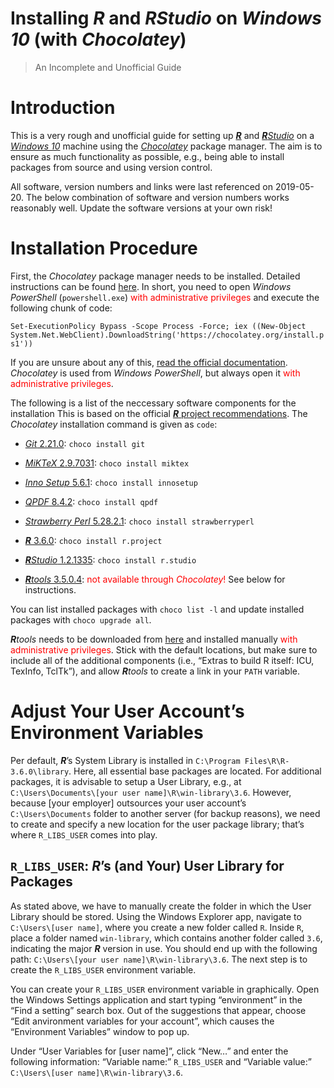 
# Installing ***R*** and ***R****Studio* on *Windows 10* (with *Chocolatey*)

> An Incomplete and Unofficial Guide

# Introduction

This is a very rough and unofficial guide for setting up
[***R***](https://www.r-project.org/) and
[***R****Studio*](https://www.rstudio.com/) on a
[*Windows 10*](https://www.microsoft.com/en-us/windows) machine using
the [*Chocolatey*](https://chocolatey.org/) package manager. The aim is
to ensure as much functionality as possible, e.g., being able to install
packages from source and using version control.

All software, version numbers and links were last referenced on
2019-05-20. The below combination of software and version numbers works
reasonably well. Update the software versions at your own risk\!

# Installation Procedure

First, the *Chocolatey* package manager needs to be installed. Detailed
instructions can be found [here](https://chocolatey.org/install). In
short, you need to open *Windows PowerShell* (`powershell.exe`)
<span style="color:red">with administrative privileges</span> and
execute the following chunk of code:

`Set-ExecutionPolicy Bypass -Scope Process -Force; iex ((New-Object
System.Net.WebClient).DownloadString('https://chocolatey.org/install.ps1'))`

If you are unsure about any of this, [read the official
documentation](https://chocolatey.org/install). *Chocolatey* is used
from *Windows PowerShell*, but always open it
<span style="color:red">with administrative privileges</span>.

The following is a list of the neccessary software components for the
installation This is based on the official [***R*** project
recommendations](https://cloud.r-project.org/bin/windows/Rtools/Rtools.txt).
The *Chocolatey* installation command is given as `code`:

  - [*Git* 2.21.0](https://git-scm.com/): `choco install git`

  - [*MiKTeX* 2.9.7031](https://miktex.org/): `choco install miktex`

  - [*Inno Setup* 5.6.1](http://www.jrsoftware.org/isinfo.php): `choco
    install innosetup`

  - [*QPDF* 8.4.2](http://qpdf.sourceforge.net/): `choco install qpdf`

  - [*Strawberry Perl* 5.28.2.1](http://strawberryperl.com/): `choco
    install strawberryperl`

  - [***R*** 3.6.0](https://www.r-project.org/): `choco install
    r.project`

  - [***R****Studio* 1.2.1335](https://www.rstudio.com/): `choco install
    r.studio`

  - [***R****tools*
    3.5.0.4](https://cloud.r-project.org/bin/windows/Rtools/):
    <span style="color:red">not available through *Chocolatey*\!</span>
    See below for instructions.

You can list installed packages with `choco list -l` and update
installed packages with `choco upgrade all`.

***R****tools* needs to be downloaded from
[here](https://cloud.r-project.org/bin/windows/Rtools/Rtools35.exe) and
installed manually <span style="color:red">with administrative
privileges</span>. Stick with the default locations, but make sure to
include all of the additional components (i.e., “Extras to build R
itself: ICU, TexInfo, TclTk”), and allow ***R****tools* to create a link
in your `PATH` variable.

# Adjust Your User Account’s Environment Variables

Per default, ***R***’s System Library is installed in `C:\Program
Files\R\R-3.6.0\library`. Here, all essential base packages are located.
For additional packages, it is advisable to setup a User Library, e.g.,
at `C:\Users\Documents\[your user name]\R\win-library\3.6`. However,
because \[your employer\] outsources your user account’s
`C:\Users\Documents` folder to another server (for backup reasons), we
need to create and specify a new location for the user package library;
that’s where `R_LIBS_USER` comes into play.

## `R_LIBS_USER`: ***R***’s (and Your) User Library for Packages

As stated above, we have to manually create the folder in which the User
Library should be stored. Using the Windows Explorer app, navigate to
`C:\Users\[user name]`, where you create a new folder called `R`. Inside
`R`, place a folder named `win-library`, which contains another folder
called `3.6`, indicating the major ***R*** version in use. You should
end up with the following path: `C:\Users\[your user
name]\R\win-library\3.6`. The next step is to create the `R_LIBS_USER`
environment variable.

You can create your `R_LIBS_USER` environment variable in graphically.
Open the Windows Settings application and start typing “environment” in
the “Find a setting” search box. Out of the suggestions that appear,
choose “Edit anvironment variables for your account”, which causes the
“Environment Variables” window to pop up.

Under “User Variables for \[user name\]”, click “New…” and enter the
following information: “Variable name:” `R_LIBS_USER` and “Variable
value:” `C:\Users\[user name]\R\win-library\3.6`.
